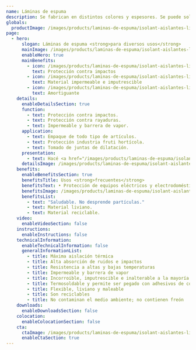 ```yaml
---
name: Láminas de espuma
description: Se fabrican en distintos colores y espesores. Se puede solicitar con terminación con film de poliéster, film aluminizado y foil de aluminio puro.
globals:
  productImage: /images/products/laminas-de-espuma/isolant-aislantes-linea-otros-usos-laminas-de-espuma-producto-rollo.png
page:
  - hero:
      slogan: Láminas de espuma <strong>para diversos usos</strong>
      mainImage: /images/products/laminas-de-espuma/isolant-aislantes-linea-otros-usos-laminas-de-espuma-imagen-principal.jpg
      enableHero: true
      mainBenefits:
        - icon: /images/products/laminas-de-espuma/isolant-aislantes-linea-otros-usos-laminas-de-espuma-beneficio-1.svg
          text: Protección contra impactos
        - icon: /images/products/laminas-de-espuma/isolant-aislantes-linea-otros-usos-laminas-de-espuma-beneficio-2.svg
          text: Material impermeable e imputrescible
        - icon: /images/products/laminas-de-espuma/isolant-aislantes-linea-otros-usos-laminas-de-espuma-beneficio-3.svg
          text: Amortiguante
    details:
      enableDetailsSection: true
      function:
        - text: Protección contra impactos.
        - text: Protección contra rayaduras.
        - text: Impermeable y barrera de vapor.
      application:
        - text: Empaque de todo tipo de artículos.
        - text: Protección industria fruti hortícola.
        - text: Tomado de juntas de dilatación.
      presentation:
        - text: Hacé <a href="/images/products/laminas-de-espuma/isolant-aislantes-linea-otros-usos-laminas-de-espuma-presentaciones.png" target="_blank" rel="noopener noreferrer" class="font-bold">click acá</a> para ver todas las presentaciones disponibles
      detailsImage: /images/products/laminas-de-espuma/isolant-aislantes-linea-otros-usos-laminas-de-espuma-imagen-detalle.jpg
    benefits:
      enableBenefitsSection: true
      benefitsTitle: Usos <strong>frecuentes</strong>
      benefitsText: • Protección de equipos eléctricos y electrodomésticos<br />• Confección de bolsos térmicos<br />• Embalajes y porta objetos con fines de protección mecánica y anti abrasivos
      benefitsImage: /images/products/laminas-de-espuma/isolant-aislantes-linea-otros-usos-laminas-de-espuma-beneficio-exclusivo.jpg
      benefitsList:
        - text: "Saludable. No desprende partículas."
        - text: Material liviano.
        - text: Material reciclable.
    video:
      enableVideoSection: false
    instructions:
      enableInstructions: false
    technicalInformation:
      enableTechnicalInformation: false
      generalInformationList:
        - title: Máxima aislación térmica
        - title: Alta absorción de ruidos e impactos
        - title: Resistencia a altas y bajas temperaturas
        - title: Impermeable y barrera de vapor
        - title: Incorroible, imputrescible e inalterable a la mayoría de los agentes químicos
        - title: Termosoldable y permite ser pegado con adhesivos de contacto
        - title: Flexible, liviano y maleable
        - title: Son reciclables
        - title: No contaminan el medio ambiente; no contienen freón
    downloads:
      enableDownloadsSection: false
    colocation:
      enableColocationSection: false
    cta:
      ctaImage: /images/products/laminas-de-espuma/isolant-aislantes-linea-otros-usos-laminas-de-espuma-cta.jpg
      enableCtaSection: true
---
```

